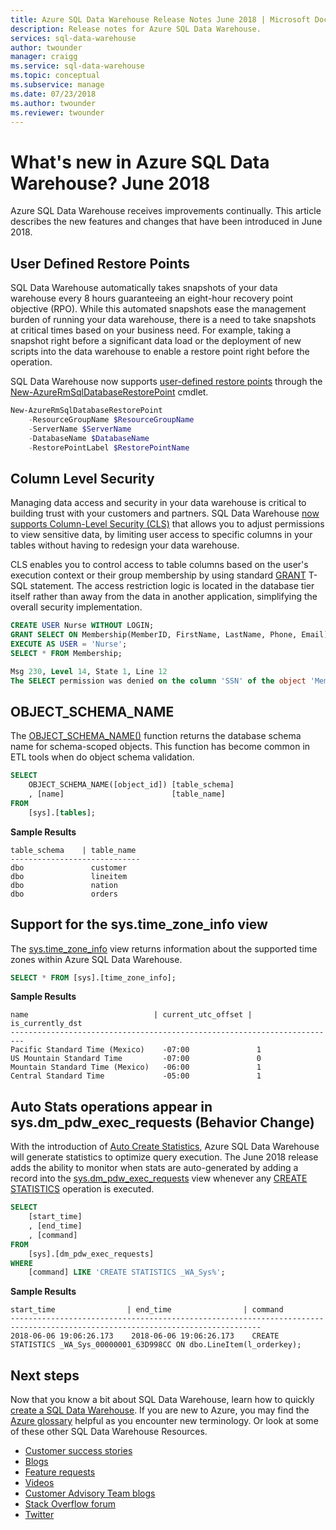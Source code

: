 ```yaml
---
title: Azure SQL Data Warehouse Release Notes June 2018 | Microsoft Docs
description: Release notes for Azure SQL Data Warehouse.
services: sql-data-warehouse
author: twounder
manager: craigg
ms.service: sql-data-warehouse
ms.topic: conceptual
ms.subservice: manage
ms.date: 07/23/2018
ms.author: twounder
ms.reviewer: twounder
---
```


# What's new in Azure SQL Data Warehouse? June 2018
Azure SQL Data Warehouse receives improvements continually. This article describes the new features and changes that have been introduced in June 2018. 

## User Defined Restore Points
SQL Data Warehouse automatically takes snapshots of your data warehouse every 8 hours guaranteeing an eight-hour recovery point objective (RPO). While this automated snapshots ease the management burden of running your data warehouse, there is a need to take snapshots at critical times based on your business need. For example, taking a snapshot right before a significant data load or the deployment of new scripts into the data warehouse to enable a restore point right before the operation. 

SQL Data Warehouse now supports [user-defined restore points](https://azure.microsoft.com/blog/quick-recovery-time-with-sql-data-warehouse-using-user-defined-restore-points/) through the [New-AzureRmSqlDatabaseRestorePoint](https://docs.microsoft.com/powershell/module/azurerm.sql/new-azurermsqldatabaserestorepoint) cmdlet.

```PowerShell
New-AzureRmSqlDatabaseRestorePoint
    -ResourceGroupName $ResourceGroupName
    -ServerName $ServerName
    -DatabaseName $DatabaseName
    -RestorePointLabel $RestorePointName
```

## Column Level Security
Managing data access and security in your data warehouse is critical to building trust with your customers and partners. SQL Data Warehouse [now supports Column-Level Security (CLS)](https://azure.microsoft.com/blog/column-level-security-is-now-supported-in-azure-sql-data-warehouse/) that allows you to adjust permissions to view sensitive data, by limiting user access to specific columns in your tables without having to redesign your data warehouse.

CLS enables you to control access to table columns based on the user's execution context or their group membership by using standard [GRANT](https://docs.microsoft.com/azure/sql-data-warehouse/column-level-security) T-SQL statement. The access restriction logic is located in the database tier itself rather than away from the data in another application, simplifying the overall security implementation.


```sql
CREATE USER Nurse WITHOUT LOGIN;   
GRANT SELECT ON Membership(MemberID, FirstName, LastName, Phone, Email) TO Nurse;   
EXECUTE AS USER = 'Nurse';
SELECT * FROM Membership;

Msg 230, Level 14, State 1, Line 12 
The SELECT permission was denied on the column 'SSN' of the object 'Membership', database 'CLS_TestDW', schema 'dbo'.
```

## OBJECT_SCHEMA_NAME
The [OBJECT_SCHEMA_NAME()](https://docs.microsoft.com/sql/t-sql/functions/object-schema-name-transact-sql) function returns the database schema name for schema-scoped objects. This function has become common in ETL tools when do object schema validation. 

```sql
SELECT
    OBJECT_SCHEMA_NAME([object_id]) [table_schema]
    , [name]                        [table_name]
FROM
    [sys].[tables];
```

**Sample Results**
```
table_schema    | table_name
-----------------------------
dbo               customer
dbo               lineitem
dbo               nation
dbo               orders
```

## Support for the sys.time_zone_info view
The [sys.time_zone_info](https://docs.microsoft.com/sql/relational-databases/system-catalog-views/sys-time-zone-info-transact-sql) view returns information about the supported time zones within Azure SQL Data Warehouse.

```sql
SELECT * FROM [sys].[time_zone_info];
```

**Sample Results**
```
name                            | current_utc_offset | is_currently_dst
-------------------------------------------------------------------------
Pacific Standard Time (Mexico)	  -07:00               1
US Mountain Standard Time         -07:00               0
Mountain Standard Time (Mexico)   -06:00               1
Central Standard Time             -05:00               1
```

## Auto Stats operations appear in sys.dm_pdw_exec_requests (Behavior Change)

With the introduction of [Auto Create Statistics](https://docs.microsoft.com/azure/sql-data-warehouse/sql-data-warehouse-tables-statistics#automatic-creation-of-statistics), Azure SQL Data Warehouse will generate statistics to optimize query execution. The June 2018 release adds the ability to monitor when stats are auto-generated by adding a record into the [sys.dm_pdw_exec_requests](https://docs.microsoft.com/sql/relational-databases/system-dynamic-management-views/sys-dm-pdw-exec-requests-transact-sql) view whenever any [CREATE STATISTICS](https://docs.microsoft.com/sql/t-sql/statements/create-statistics-transact-sql) operation is executed.

```sql
SELECT
    [start_time]
    , [end_time]
    , [command]
FROM
    [sys].[dm_pdw_exec_requests]
WHERE
    [command] LIKE 'CREATE STATISTICS _WA_Sys%';
```
**Sample Results**
```
start_time                | end_time                | command
------------------------------------------------------------------------------------------------------------------------------
2018-06-06 19:06:26.173    2018-06-06 19:06:26.173    CREATE STATISTICS _WA_Sys_00000001_63D998CC ON dbo.LineItem(l_orderkey);
```

## Next steps
Now that you know a bit about SQL Data Warehouse, learn how to quickly [create a SQL Data Warehouse][create a SQL Data Warehouse]. If you are new to Azure, you may find the [Azure glossary][Azure glossary] helpful as you encounter new terminology. Or look at some of these other SQL Data Warehouse Resources.  

* [Customer success stories]
* [Blogs]
* [Feature requests]
* [Videos]
* [Customer Advisory Team blogs]
* [Stack Overflow forum]
* [Twitter]


[Blogs]: https://azure.microsoft.com/blog/tag/azure-sql-data-warehouse/
[Customer Advisory Team blogs]: https://blogs.msdn.microsoft.com/sqlcat/tag/sql-dw/
[Customer success stories]: https://azure.microsoft.com/case-studies/?service=sql-data-warehouse
[Feature requests]: https://feedback.azure.com/forums/307516-sql-data-warehouse
[Stack Overflow forum]: http://stackoverflow.com/questions/tagged/azure-sqldw
[Twitter]: https://twitter.com/hashtag/SQLDW
[Videos]: https://azure.microsoft.com/documentation/videos/index/?services=sql-data-warehouse
[create a SQL Data Warehouse]: ./create-data-warehouse-portal.md
[Azure glossary]: ../azure-glossary-cloud-terminology.md

